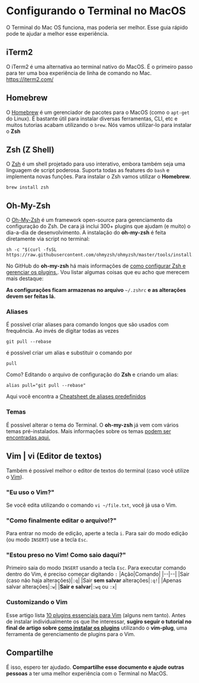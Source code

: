 # Configurando o Terminal no MacOS

O Terminal do Mac OS funciona, mas poderia ser melhor. Esse guia rápido pode te ajudar a melhor esse experiência.

## iTerm2

O iTerm2 é uma alternativa ao terminal nativo do MacOS. É o primeiro passo para ter uma boa experiência de linha de comando no Mac.
https://iterm2.com/

## Homebrew

O [Homebrew](https://brew.sh/) é um gerenciador de pacotes para o MacOS (como o `apt-get` do Linux). É bastante útil para instalar diversas ferramentas, CLI, etc e muitos tutorias acabam utilizando o `brew`. Nós vamos utilizar-lo para instalar o **Zsh**

## Zsh (Z Shell)

O [Zsh](http://zsh.sourceforge.net/) é um shell projetado para uso interativo, embora também seja uma linguagem de script poderosa. Suporta todas as features do `bash` e implementa novas funções. 
Para instalar o Zsh vamos utilizar o **Homebrew**.

    brew install zsh

## Oh-My-Zsh

O [Oh-My-Zsh](https://github.com/ohmyzsh/ohmyzsh) é um framework open-source para gerenciamento da configuração do Zsh. De cara já inclui 300+ plugins que ajudam (e muito) o dia-a-dia de desenvolvimento.
A instalação do **oh-my-zsh** é feita diretamente via script no terminal:

    sh -c "$(curl -fsSL https://raw.githubusercontent.com/ohmyzsh/ohmyzsh/master/tools/install.sh)"

No GitHub do **oh-my-zsh** há mais informações de [como configurar Zsh e gerenciar os plugins.](https://github.com/ohmyzsh/ohmyzsh#using-oh-my-zsh). Vou listar algumas coisas que eu acho que merecem mais destaque:

**As configurações ficam armazenas no arquivo** ``~/.zshrc`` **e as alterações devem ser feitas lá.**

### Aliases
É possível criar aliases para comando longos que são usados com frequência. Ao invés de digitar todas as vezes

    git pull --rebase
   é possível criar um alias e substituir o comando por 
   

    pull

Como? Editando o arquivo de configuração do **Zsh** e criando um alias:

    alias pull="git pull --rebase"
Aqui você encontra a [Cheatsheet de aliases predefinidos](https://github.com/ohmyzsh/ohmyzsh/wiki/Cheatsheet)

### Temas
É possível alterar o tema do Terminal. O **oh-my-zsh** já vem com vários temas pré-instalados. Mais informações sobre os temas [podem ser encontradas aqui.](https://github.com/ohmyzsh/ohmyzsh/wiki/Themes)


## Vim | vi (Editor de textos) 
Também é possível melhor o editor de textos do terminal (caso você utilize o [Vim](https://github.com/vim/vim)).
### "Eu uso o Vim?" 
Se você edita utilizando o comando `vi ~/file.txt`, você já usa o Vim.
### "Como finalmente editar o arquivo!?" 
Para entrar no modo de edição, aperte a tecla `i`. Para sair do modo edição (ou modo `INSERT`) use a tecla `Esc`.
### "Estou preso no Vim! Como saio daqui?"
Primeiro saia do modo `INSERT` usando a tecla `Esc`. Para executar comando dentro do Vim, é preciso começar digitando `:`
|Ação|Comando|
|--|--|
|Sair (caso não haja alterações)|`:q`|
|Sair **sem salvar** alterações|`:q!`|
|Apenas salvar alterações|`:w`|
|**Sair e salvar**|`:wq` ou `:x`| 

### Customizando o Vim
Esse artigo lista [10 plugins essenciais para  Vim](https://medium.com/@huntie/10-essential-vim-plugins-for-2018-39957190b7a9) (alguns nem tanto). Antes de instalar individualmente os que lhe interessar, **sugiro seguir o tutorial no final de artigo sobre [como instalar os plugins](https://medium.com/@huntie/10-essential-vim-plugins-for-2018-39957190b7a9#cff4)** utilizando o **vim-plug**, uma ferramenta de gerenciamento de plugins para o Vim.


## Compartilhe
É isso, espero ter ajudado. **Compartilhe esse documento e ajude outras pessoas** a ter uma melhor experiência com o Terminal no MacOS.
